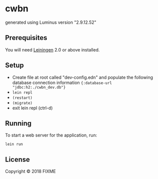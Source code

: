 # cwbn

generated using Luminus version "2.9.12.52"

## Prerequisites

You will need [Leiningen][1] 2.0 or above installed.

[1]: https://github.com/technomancy/leiningen

## Setup

- Create file at root called "dev-config.edn" and populate the following database connection information `{:database-url "jdbc:h2:./cwbn_dev.db"}`
- `lein repl`
- `(restart)`
- `(migrate)`
- exit lein repl (ctrl-d)

## Running

To start a web server for the application, run:

    lein run 

## License

Copyright © 2018 FIXME
